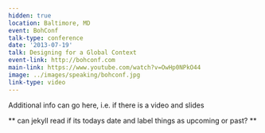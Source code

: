 ```yaml
---
hidden: true
location: Baltimore, MD
event: BohConf
talk-type: conference
date: '2013-07-19'
talk: Designing for a Global Context
event-link: http://bohconf.com
main-link: https://www.youtube.com/watch?v=OwHp0NPkO44
image: ../images/speaking/bohconf.jpg
link-type: video
---
```


Additional info can go here, i.e. if there is a video and slides

** can jekyll read if its todays date and label things as upcoming or past? **